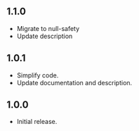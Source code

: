 ## 1.1.0

- Migrate to null-safety
- Update description

## 1.0.1

- Simplify code.
- Update documentation and description.

## 1.0.0

- Initial release.
